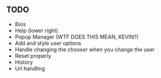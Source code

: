 ## TODO
* Bios
* Help (lower right)
* Popup Manager (WTF DOES THIS MEAN, KEVIN?)
* Add and style user options
* Handle changing the chooser when you change the user
* Reset properly
* History
* Url handling
